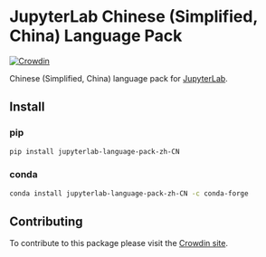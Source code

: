 # JupyterLab Chinese (Simplified, China) Language Pack

[![Crowdin](https://badges.crowdin.net/jupyterlab/localized.svg)](https://crowdin.com/project/jupyterlab)

Chinese (Simplified, China) language pack for [JupyterLab](https://github.com/jupyterlab/jupyterlab).

## Install

### pip

```bash
pip install jupyterlab-language-pack-zh-CN
```

### conda

```bash
conda install jupyterlab-language-pack-zh-CN -c conda-forge
```

## Contributing

To contribute to this package please visit the [Crowdin site](https://crowdin.com/project/jupyterlab).
